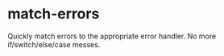 # match-errors
Quickly match errors to the appropriate error handler. No more if/switch/else/case messes.
